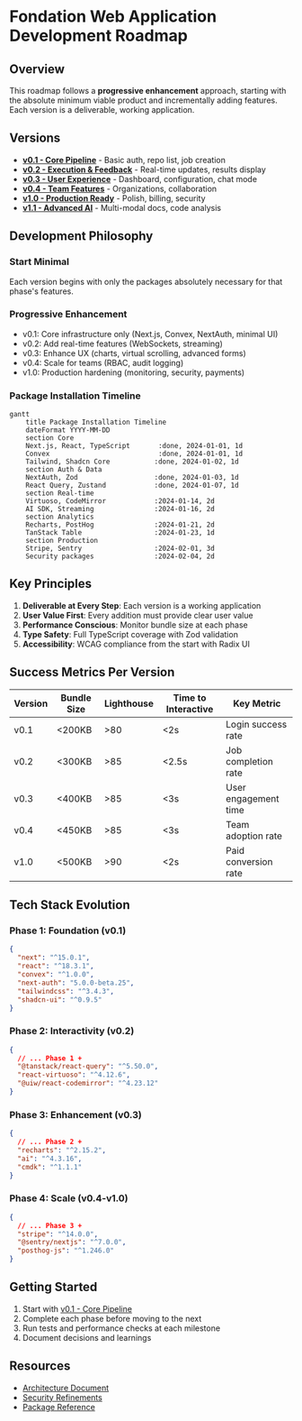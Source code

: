 # Fondation Web Application Development Roadmap

## Overview

This roadmap follows a **progressive enhancement** approach, starting with the absolute minimum viable product and incrementally adding features. Each version is a deliverable, working application.

## Versions

- **[v0.1 - Core Pipeline](./v0.1-core-pipeline.md)** - Basic auth, repo list, job creation
- **[v0.2 - Execution & Feedback](./v0.2-execution-feedback.md)** - Real-time updates, results display
- **[v0.3 - User Experience](./v0.3-user-experience.md)** - Dashboard, configuration, chat mode
- **[v0.4 - Team Features](./v0.4-team-features.md)** - Organizations, collaboration
- **[v1.0 - Production Ready](./v1.0-production-ready.md)** - Polish, billing, security
- **[v1.1 - Advanced AI](./v1.1-advanced-ai.md)** - Multi-modal docs, code analysis

## Development Philosophy

### Start Minimal
Each version begins with only the packages absolutely necessary for that phase's features.

### Progressive Enhancement
- v0.1: Core infrastructure only (Next.js, Convex, NextAuth, minimal UI)
- v0.2: Add real-time features (WebSockets, streaming)
- v0.3: Enhance UX (charts, virtual scrolling, advanced forms)
- v0.4: Scale for teams (RBAC, audit logging)
- v1.0: Production hardening (monitoring, security, payments)

### Package Installation Timeline

```mermaid
gantt
    title Package Installation Timeline
    dateFormat YYYY-MM-DD
    section Core
    Next.js, React, TypeScript       :done, 2024-01-01, 1d
    Convex                           :done, 2024-01-01, 1d
    Tailwind, Shadcn Core           :done, 2024-01-02, 1d
    section Auth & Data
    NextAuth, Zod                   :done, 2024-01-03, 1d
    React Query, Zustand            :done, 2024-01-07, 1d
    section Real-time
    Virtuoso, CodeMirror            :2024-01-14, 2d
    AI SDK, Streaming               :2024-01-16, 2d
    section Analytics
    Recharts, PostHog               :2024-01-21, 2d
    TanStack Table                  :2024-01-23, 1d
    section Production
    Stripe, Sentry                  :2024-02-01, 3d
    Security packages               :2024-02-04, 2d
```

## Key Principles

1. **Deliverable at Every Step**: Each version is a working application
2. **User Value First**: Every addition must provide clear user value
3. **Performance Conscious**: Monitor bundle size at each phase
4. **Type Safety**: Full TypeScript coverage with Zod validation
5. **Accessibility**: WCAG compliance from the start with Radix UI

## Success Metrics Per Version

| Version | Bundle Size | Lighthouse | Time to Interactive | Key Metric |
|---------|------------|------------|-------------------|------------|
| v0.1 | <200KB | >80 | <2s | Login success rate |
| v0.2 | <300KB | >85 | <2.5s | Job completion rate |
| v0.3 | <400KB | >85 | <3s | User engagement time |
| v0.4 | <450KB | >85 | <3s | Team adoption rate |
| v1.0 | <500KB | >90 | <2s | Paid conversion rate |

## Tech Stack Evolution

### Phase 1: Foundation (v0.1)
```json
{
  "next": "^15.0.1",
  "react": "^18.3.1",
  "convex": "^1.0.0",
  "next-auth": "5.0.0-beta.25",
  "tailwindcss": "^3.4.3",
  "shadcn-ui": "^0.9.5"
}
```

### Phase 2: Interactivity (v0.2)
```json
{
  // ... Phase 1 +
  "@tanstack/react-query": "^5.50.0",
  "react-virtuoso": "^4.12.6",
  "@uiw/react-codemirror": "^4.23.12"
}
```

### Phase 3: Enhancement (v0.3)
```json
{
  // ... Phase 2 +
  "recharts": "^2.15.2",
  "ai": "^4.3.16",
  "cmdk": "^1.1.1"
}
```

### Phase 4: Scale (v0.4-v1.0)
```json
{
  // ... Phase 3 +
  "stripe": "^14.0.0",
  "@sentry/nextjs": "^7.0.0",
  "posthog-js": "^1.246.0"
}
```

## Getting Started

1. Start with [v0.1 - Core Pipeline](./v0.1-core-pipeline.md)
2. Complete each phase before moving to the next
3. Run tests and performance checks at each milestone
4. Document decisions and learnings

## Resources

- [Architecture Document](../ARCHITECTURE.md)
- [Security Refinements](../ARCHITECTURE_REFINEMENTS.md)
- [Package Reference](./packages-reference.md)